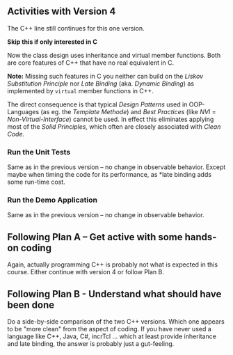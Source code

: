 ## Activities with Version 4

The C++ line still continues for this one version.

**Skip this if only interested in C**

Now the class design uses inheritance and virtual member
functions. Both are core features of C++ that have no real
equivalent in C.

**Note:** Missing such features in C you neither can build on the
*Liskov Substitution Principle* nor *Late Binding* (aka. *Dynamic
Binding*) as implemented by `virtual` member functions in C++.

The direct consequence is that typical *Design Patterns* used in
OOP-Languages (as eg. the *Template Methode*) and *Best Practices*
(like *NVI* = *Non-Virtual-Interface*) cannot be used. In effect
this eliminates applying most of the *Solid Principles*, which
often are closely associated with *Clean Code*.

### Run the Unit Tests

Same as in the previous version – no change in observable
behavior. Except maybe when timing the code for its performance,
as *late binding adds some run-time cost.

### Run the Demo Application

Same as in the previous version – no change in observable
behavior.

## Following Plan A – Get active with some hands-on coding

Again, actually programming C++ is probably not what is expected
in this course. Either continue with version 4 or follow Plan B.

## Following Plan B - Understand what should have been done

Do a side-by-side comparison of the two C++ versions. Which one
appears to be "more clean" from the aspect of coding. If you have
never used a language like C++, Java, C#, incrTcl … which at least
provide inheritance and late binding, the answer is probably just
a gut-feeling.
